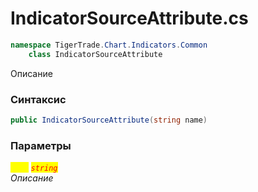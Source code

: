
# IndicatorSourceAttribute.cs
```csharp
namespace TigerTrade.Chart.Indicators.Common  
    class IndicatorSourceAttribute
```

Описание

### Синтаксис
```csharp
public IndicatorSourceAttribute(string name)
```

### Параметры  
<mark style="color:yellow;">`name`</mark> <mark style="color:red;">*`string`*</mark>  
 *Описание*  
  

                    
                    